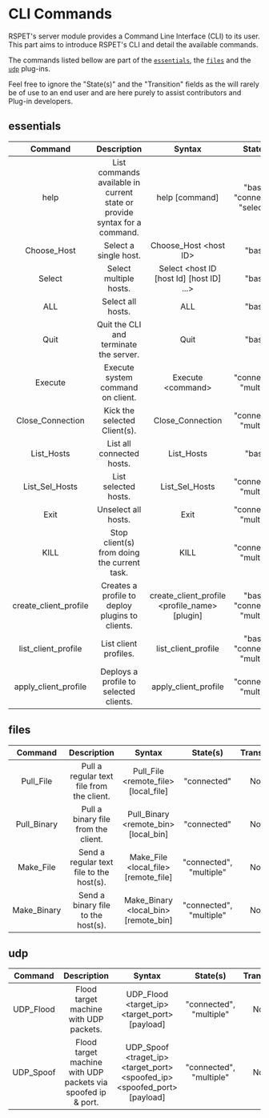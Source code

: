 # CLI Commands

RSPET's server module provides a Command Line Interface (CLI) to its user. This
part aims to introduce RSPET's CLI and detail the available commands.

The commands listed bellow are part of the [`essentials`](#essentials), the
[`files`](#files) and the [`udp`](#udp) plug-ins.

Feel free to ignore the "State(s)" and the "Transition" fields as the will rarely
be of use to an end user and are here purely to assist contributors and Plug-in
developers.

## essentials

|Command       |Description   |Syntax        |State(s)      |Transition    |
|:------------:|:------------:|:------------:|:------------:|:------------:|
| help | List commands available in current state or provide syntax for a command.| help [command] | "basic", "connected", "selected" | None |
| Choose_Host | Select a single host. | Choose_Host <host ID\> | "basic" | "connected" |
| Select | Select multiple hosts. | Select <host ID [host Id] [host ID] ...\> | "basic" | "multiple" |
| ALL | Select all hosts. | ALL | "basic" | "all" |
| Quit | Quit the CLI and terminate the server. | Quit | "basic" | None |
| Execute | Execute system command on client. | Execute <command\> | "connected", "multiple" | None |
| Close_Connection | Kick the selected Client(s). | Close_Connection | "connected", "multiple" | "basic" |
| List_Hosts | List all connected hosts. | List_Hosts | "basic" | None |
| List_Sel_Hosts | List selected hosts. | List_Sel_Hosts | "connected", "multiple" | None |
| Exit | Unselect all hosts. | Exit | "connected", "multiple" | "basic" |
| KILL | Stop client(s) from doing the current task. | KILL | "connected", "multiple" | None |
| create_client_profile | Creates a profile to deploy plugins to clients. | create_client_profile <profile_name> <plugin> [plugin] | "basic", "connected", "multiple" | None |
| list_client_profile | List client profiles. | list_client_profile | "basic", "connected", "multiple" | None |
| apply_client_profile | Deploys a profile to selected clients. | apply_client_profile | "connected", "multiple" | None |

## files

|Command       |Description   |Syntax        |State(s)      |Transition    |
|:------------:|:------------:|:------------:|:------------:|:------------:|
| Pull_File | Pull a regular text file from the client. | Pull_File <remote_file\> [local_file] | "connected" | None |
| Pull_Binary | Pull a binary file from the client. | Pull_Binary <remote_bin\> [local_bin] | "connected" | None |
| Make_File | Send a regular text file to the host(s). | Make_File <local_file\> [remote_file] | "connected", "multiple" | None |
| Make_Binary | Send a binary file to the host(s). | Make_Binary <local_bin\> [remote_bin] | "connected", "multiple" | None |

## udp

|Command       |Description   |Syntax        |State(s)      |Transition    |
|:------------:|:------------:|:------------:|:------------:|:------------:|
| UDP_Flood | Flood target machine with UDP packets. | UDP_Flood <target_ip\> <target_port\> [payload] | "connected", "multiple" | None |
| UDP_Spoof | Flood target machine with UDP packets via spoofed ip & port. | UDP_Spoof <traget_ip\> <target_port\> <spoofed_ip\> <spoofed_port\> [payload] | "connected", "multiple" | None |
